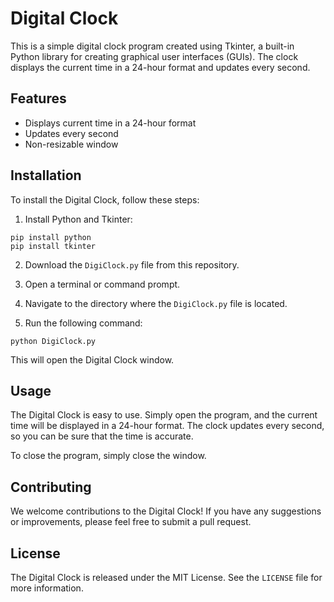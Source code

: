 # Digital Clock

This is a simple digital clock program created using Tkinter, a built-in Python library for creating graphical user interfaces (GUIs). The clock displays the current time in a 24-hour format and updates every second.

## Features

- Displays current time in a 24-hour format
- Updates every second
- Non-resizable window

## Installation

To install the Digital Clock, follow these steps:

1. Install Python and Tkinter:

```
pip install python
pip install tkinter
```

2. Download the `DigiClock.py` file from this repository.

3. Open a terminal or command prompt.

4. Navigate to the directory where the `DigiClock.py` file is located.

5. Run the following command:

```
python DigiClock.py
```

This will open the Digital Clock window.

## Usage

The Digital Clock is easy to use. Simply open the program, and the current time will be displayed in a 24-hour format. The clock updates every second, so you can be sure that the time is accurate.

To close the program, simply close the window.

## Contributing

We welcome contributions to the Digital Clock! If you have any suggestions or improvements, please feel free to submit a pull request.

## License

The Digital Clock is released under the MIT License. See the `LICENSE` file for more information.
